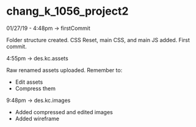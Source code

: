 # chang_k_1056_project2

01/27/19 - 4:48pm -> firstCommit

Folder structure created. CSS Reset, main CSS, and main JS added. First commit.

4:55pm -> des.kc.assets

Raw renamed assets uploaded. Remember to:
- Edit assets
- Compress them

9:48pm -> des.kc.images

- Added compressed and edited images 
- Added wireframe